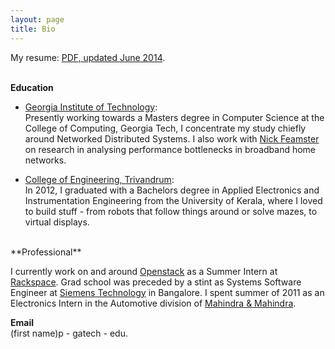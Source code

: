 ```yaml
---
layout: page
title: Bio
---
```


My resume: [PDF, updated June 2014](/files/SriramP.pdf). 

<br/>**Education**

+ [Georgia Institute of Technology](http://www.gatech.edu): <br/>
Presently working towards a Masters degree in Computer Science at the College of Computing, Georgia Tech, I concentrate my study chiefly around Networked Distributed Systems. I also work with [Nick Feamster](http://www.cc.gatech.edu/~feamster) on research in analysing performance bottlenecks in broadband home networks.

+ [College of Engineering, Trivandrum](http://www.cet.ac.in): <br/>
In 2012, I graduated with a Bachelors degree in Applied Electronics and Instrumentation Engineering from the  University of Kerala, where I loved to build stuff - from robots that follow things around or solve mazes, to virtual displays.

<br/>
**Professional**

I currently work on and around [Openstack](http://www.openstack.com) as a Summer Intern at [Rackspace](http://www.rackspace.com).
Grad school was preceded by a stint as Systems Software Engineer at [Siemens Technology](http://www.siemens.co.in/en/about_us/index/innovations/sisl.htm) in Bangalore. I spent summer of 2011 as an Electronics Intern in the Automotive division of [Mahindra & Mahindra](http://www.mahindra.com).

**Email** <br/>
(first name)p - gatech - edu.